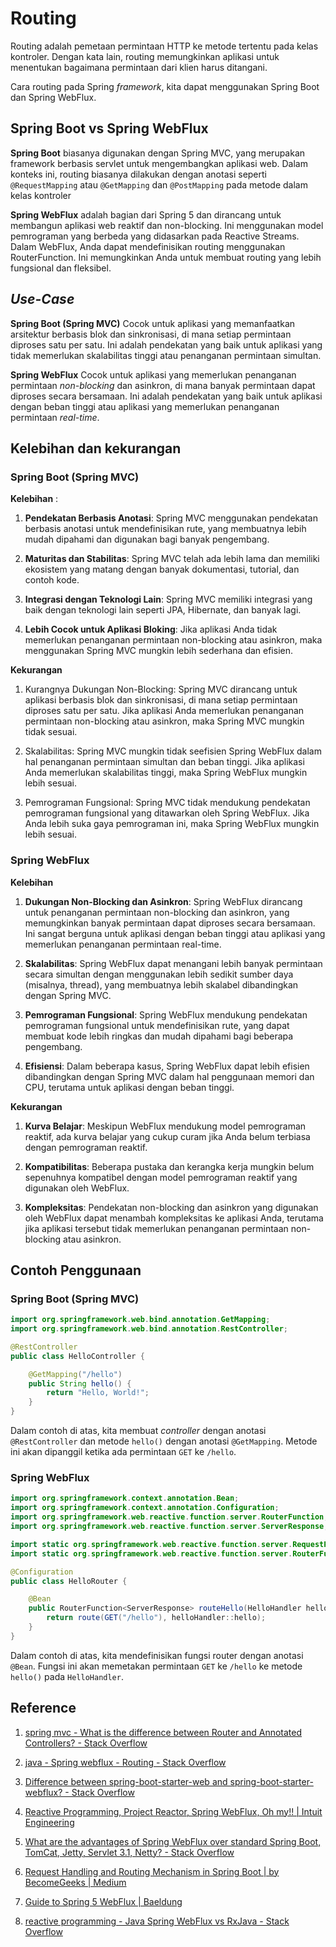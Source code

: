 # Routing
Routing adalah pemetaan permintaan HTTP ke metode tertentu pada kelas kontroler. Dengan kata lain, routing memungkinkan aplikasi untuk menentukan bagaimana permintaan dari klien harus ditangani.

Cara routing pada Spring _framework_, kita dapat menggunakan Spring Boot dan Spring WebFlux.

## Spring Boot vs Spring WebFlux
**Spring Boot** biasanya digunakan dengan Spring MVC, yang merupakan framework berbasis servlet untuk mengembangkan aplikasi web. Dalam konteks ini, routing biasanya dilakukan dengan anotasi seperti `@RequestMapping` atau `@GetMapping` dan `@PostMapping` pada metode dalam kelas kontroler

**Spring WebFlux** adalah bagian dari Spring 5 dan dirancang untuk membangun aplikasi web reaktif dan non-blocking. Ini menggunakan model pemrograman yang berbeda yang didasarkan pada Reactive Streams. Dalam WebFlux, Anda dapat mendefinisikan routing menggunakan RouterFunction. Ini memungkinkan Anda untuk membuat routing yang lebih fungsional dan fleksibel.

## _Use-Case_
**Spring Boot (Spring MVC)** Cocok untuk aplikasi yang memanfaatkan arsitektur berbasis blok dan sinkronisasi, di mana setiap permintaan diproses satu per satu. Ini adalah pendekatan yang baik untuk aplikasi yang tidak memerlukan skalabilitas tinggi atau penanganan permintaan simultan.

**Spring WebFlux** Cocok untuk aplikasi yang memerlukan penanganan permintaan _non-blocking_ dan asinkron, di mana banyak permintaan dapat diproses secara bersamaan. Ini adalah pendekatan yang baik untuk aplikasi dengan beban tinggi atau aplikasi yang memerlukan penanganan permintaan _real-time_.

## Kelebihan dan kekurangan
### Spring Boot (Spring MVC)
**Kelebihan** :
1. **Pendekatan Berbasis Anotasi**: Spring MVC menggunakan pendekatan berbasis anotasi untuk mendefinisikan rute, yang membuatnya lebih mudah dipahami dan digunakan bagi banyak pengembang.

2. **Maturitas dan Stabilitas**: Spring MVC telah ada lebih lama dan memiliki ekosistem yang matang dengan banyak dokumentasi, tutorial, dan contoh kode.

3. **Integrasi dengan Teknologi Lain**: Spring MVC memiliki integrasi yang baik dengan teknologi lain seperti JPA, Hibernate, dan banyak lagi.

4. **Lebih Cocok untuk Aplikasi Bloking**: Jika aplikasi Anda tidak memerlukan penanganan permintaan non-blocking atau asinkron, maka menggunakan Spring MVC mungkin lebih sederhana dan efisien.

**Kekurangan**
1. Kurangnya Dukungan Non-Blocking: Spring MVC dirancang untuk aplikasi berbasis blok dan sinkronisasi, di mana setiap permintaan diproses satu per satu. Jika aplikasi Anda memerlukan penanganan permintaan non-blocking atau asinkron, maka Spring MVC mungkin tidak sesuai.

2. Skalabilitas: Spring MVC mungkin tidak seefisien Spring WebFlux dalam hal penanganan permintaan simultan dan beban tinggi. Jika aplikasi Anda memerlukan skalabilitas tinggi, maka Spring WebFlux mungkin lebih sesuai.

3. Pemrograman Fungsional: Spring MVC tidak mendukung pendekatan pemrograman fungsional yang ditawarkan oleh Spring WebFlux. Jika Anda lebih suka gaya pemrograman ini, maka Spring WebFlux mungkin lebih sesuai.

### Spring WebFlux
**Kelebihan**
1. **Dukungan Non-Blocking dan Asinkron**: Spring WebFlux dirancang untuk penanganan permintaan non-blocking dan asinkron, yang memungkinkan banyak permintaan dapat diproses secara bersamaan. Ini sangat berguna untuk aplikasi dengan beban tinggi atau aplikasi yang memerlukan penanganan permintaan real-time.

2. **Skalabilitas**: Spring WebFlux dapat menangani lebih banyak permintaan secara simultan dengan menggunakan lebih sedikit sumber daya (misalnya, thread), yang membuatnya lebih skalabel dibandingkan dengan Spring MVC.

3. **Pemrograman Fungsional**: Spring WebFlux mendukung pendekatan pemrograman fungsional untuk mendefinisikan rute, yang dapat membuat kode lebih ringkas dan mudah dipahami bagi beberapa pengembang.

4. **Efisiensi**: Dalam beberapa kasus, Spring WebFlux dapat lebih efisien dibandingkan dengan Spring MVC dalam hal penggunaan memori dan CPU, terutama untuk aplikasi dengan beban tinggi.

**Kekurangan**
1. **Kurva Belajar**: Meskipun WebFlux mendukung model pemrograman reaktif, ada kurva belajar yang cukup curam jika Anda belum terbiasa dengan pemrograman reaktif.

2. **Kompatibilitas**: Beberapa pustaka dan kerangka kerja mungkin belum sepenuhnya kompatibel dengan model pemrograman reaktif yang digunakan oleh WebFlux.

3. **Kompleksitas**: Pendekatan non-blocking dan asinkron yang digunakan oleh WebFlux dapat menambah kompleksitas ke aplikasi Anda, terutama jika aplikasi tersebut tidak memerlukan penanganan permintaan non-blocking atau asinkron.

## Contoh Penggunaan
### Spring Boot (Spring MVC)

```java
import org.springframework.web.bind.annotation.GetMapping;
import org.springframework.web.bind.annotation.RestController;

@RestController
public class HelloController {

    @GetMapping("/hello")
    public String hello() {
        return "Hello, World!";
    }
}

```

Dalam contoh di atas, kita membuat _controller_ dengan anotasi `@RestController` dan metode `hello()` dengan anotasi `@GetMapping`. Metode ini akan dipanggil ketika ada permintaan `GET` ke `/hello`.

### Spring WebFlux

```java
import org.springframework.context.annotation.Bean;
import org.springframework.context.annotation.Configuration;
import org.springframework.web.reactive.function.server.RouterFunction;
import org.springframework.web.reactive.function.server.ServerResponse;

import static org.springframework.web.reactive.function.server.RequestPredicates.GET;
import static org.springframework.web.reactive.function.server.RouterFunctions.route;

@Configuration
public class HelloRouter {

    @Bean
    public RouterFunction<ServerResponse> routeHello(HelloHandler helloHandler) {
        return route(GET("/hello"), helloHandler::hello);
    }
}

```
Dalam contoh di atas, kita mendefinisikan fungsi router dengan anotasi `@Bean`. Fungsi ini akan memetakan permintaan `GET` ke `/hello` ke metode `hello()` pada `HelloHandler`.

## Reference
1. [spring mvc - What is the difference between Router and Annotated Controllers? - Stack Overflow](https://stackoverflow.com/questions/51786154/what-is-the-difference-between-router-and-annotated-controllers)

2. [java - Spring webflux - Routing - Stack Overflow](https://stackoverflow.com/questions/63537517/spring-webflux-routing)

3. [Difference between spring-boot-starter-web and spring-boot-starter-webflux? - Stack Overflow](https://stackoverflow.com/questions/60787693/difference-between-spring-boot-starter-web-and-spring-boot-starter-webflux)

4. [Reactive Programming, Project Reactor, Spring WebFlux, Oh my!! | Intuit Engineering](https://medium.com/intuit-engineering/reactive-programming-project-reactor-webflux-oh-my-4bfa470feee7)

5. [What are the advantages of Spring WebFlux over standard Spring Boot, TomCat, Jetty, Servlet 3.1, Netty? - Stack Overflow](https://stackoverflow.com/questions/46592042/what-are-the-advantages-of-spring-webflux-over-standard-spring-boot-tomcat-jet)

6. [Request Handling and Routing Mechanism in Spring Boot | by BecomeGeeks | Medium](https://becomegeeks.medium.com/request-handling-and-routing-mechanism-in-spring-boot-3805ce6f6f4b)

7. [Guide to Spring 5 WebFlux | Baeldung](https://www.baeldung.com/spring-webflux)

8. [reactive programming - Java Spring WebFlux vs RxJava - Stack Overflow](https://stackoverflow.com/questions/56461260/java-spring-webflux-vs-rxjava)
